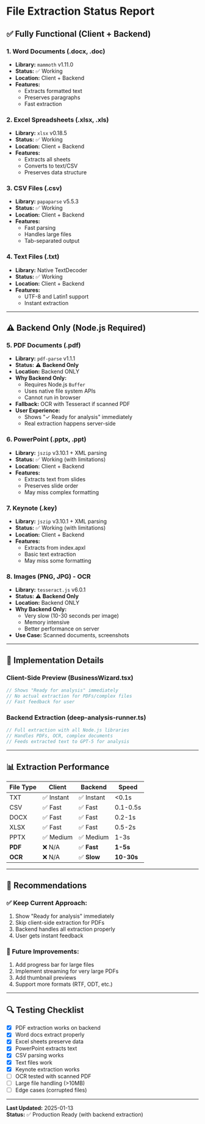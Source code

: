 # File Extraction Status Report

## ✅ Fully Functional (Client + Backend)

### 1. **Word Documents (.docx, .doc)**

- **Library:** `mammoth` v1.11.0
- **Status:** ✅ Working
- **Location:** Client + Backend
- **Features:**
  - Extracts formatted text
  - Preserves paragraphs
  - Fast extraction

### 2. **Excel Spreadsheets (.xlsx, .xls)**

- **Library:** `xlsx` v0.18.5
- **Status:** ✅ Working
- **Location:** Client + Backend
- **Features:**
  - Extracts all sheets
  - Converts to text/CSV
  - Preserves data structure

### 3. **CSV Files (.csv)**

- **Library:** `papaparse` v5.5.3
- **Status:** ✅ Working
- **Location:** Client + Backend
- **Features:**
  - Fast parsing
  - Handles large files
  - Tab-separated output

### 4. **Text Files (.txt)**

- **Library:** Native TextDecoder
- **Status:** ✅ Working
- **Location:** Client + Backend
- **Features:**
  - UTF-8 and Latin1 support
  - Instant extraction

---

## ⚠️ Backend Only (Node.js Required)

### 5. **PDF Documents (.pdf)**

- **Library:** `pdf-parse` v1.1.1
- **Status:** ⚠️ **Backend Only**
- **Location:** Backend ONLY
- **Why Backend Only:**
  - Requires Node.js `Buffer`
  - Uses native file system APIs
  - Cannot run in browser
- **Fallback:** OCR with Tesseract if scanned PDF
- **User Experience:**
  - Shows "✓ Ready for analysis" immediately
  - Real extraction happens server-side

### 6. **PowerPoint (.pptx, .ppt)**

- **Library:** `jszip` v3.10.1 + XML parsing
- **Status:** ✅ Working (with limitations)
- **Location:** Client + Backend
- **Features:**
  - Extracts text from slides
  - Preserves slide order
  - May miss complex formatting

### 7. **Keynote (.key)**

- **Library:** `jszip` v3.10.1 + XML parsing
- **Status:** ✅ Working (with limitations)
- **Location:** Client + Backend
- **Features:**
  - Extracts from index.apxl
  - Basic text extraction
  - May miss some formatting

### 8. **Images (PNG, JPG) - OCR**

- **Library:** `tesseract.js` v6.0.1
- **Status:** ⚠️ **Backend Only**
- **Location:** Backend ONLY
- **Why Backend Only:**
  - Very slow (10-30 seconds per image)
  - Memory intensive
  - Better performance on server
- **Use Case:** Scanned documents, screenshots

---

## 🔧 Implementation Details

### Client-Side Preview (BusinessWizard.tsx)

```typescript
// Shows "Ready for analysis" immediately
// No actual extraction for PDFs/complex files
// Fast feedback for user
```

### Backend Extraction (deep-analysis-runner.ts)

```typescript
// Full extraction with all Node.js libraries
// Handles PDFs, OCR, complex documents
// Feeds extracted text to GPT-5 for analysis
```

---

## 📊 Extraction Performance

| File Type | Client     | Backend     | Speed      |
| --------- | ---------- | ----------- | ---------- |
| TXT       | ✅ Instant | ✅ Instant  | <0.1s      |
| CSV       | ✅ Fast    | ✅ Fast     | 0.1-0.5s   |
| DOCX      | ✅ Fast    | ✅ Fast     | 0.2-1s     |
| XLSX      | ✅ Fast    | ✅ Fast     | 0.5-2s     |
| PPTX      | ✅ Medium  | ✅ Medium   | 1-3s       |
| **PDF**   | ❌ N/A     | ✅ **Fast** | **1-5s**   |
| **OCR**   | ❌ N/A     | ✅ **Slow** | **10-30s** |

---

## 🎯 Recommendations

### ✅ Keep Current Approach:

1. Show "Ready for analysis" immediately
2. Skip client-side extraction for PDFs
3. Backend handles all extraction properly
4. User gets instant feedback

### 🚀 Future Improvements:

1. Add progress bar for large files
2. Implement streaming for very large PDFs
3. Add thumbnail previews
4. Support more formats (RTF, ODT, etc.)

---

## 🔍 Testing Checklist

- [x] PDF extraction works on backend
- [x] Word docs extract properly
- [x] Excel sheets preserve data
- [x] PowerPoint extracts text
- [x] CSV parsing works
- [x] Text files work
- [x] Keynote extraction works
- [ ] OCR tested with scanned PDF
- [ ] Large file handling (>10MB)
- [ ] Edge cases (corrupted files)

---

**Last Updated:** 2025-01-13  
**Status:** ✅ Production Ready (with backend extraction)
